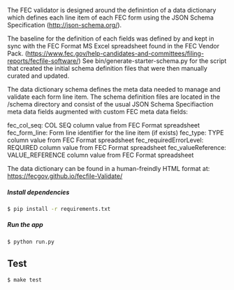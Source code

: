 The FEC validator is designed around the definintion of a data dictionary which
defines each line item of each FEC form using the JSON Schema Specification
(http://json-schema.org/).

The baseline for the definition of each fields was defined by and kept in sync
with the FEC Format MS Excel spreadsheet found in the FEC Vendor Pack.
(https://www.fec.gov/help-candidates-and-committees/filing-reports/fecfile-software/)
See bin/generate-starter-schema.py for the script that created the initial
schema definition files that were then manually curated and updated.

The data dictionary schema defines the meta data needed to manage and validate
each form line item. The schema definition files are located
in the /schema directory and consist of the usual JSON Schema Specifiaction meta
data fields augmented with custom FEC meta data fields:

fec_col_seq: COL SEQ column value from FEC Format spreadsheet
fec_form_line: Form line identifier for the line item (if exists)
fec_type: TYPE column value from FEC Format spreadsheet
fec_requiredErrorLevel: REQUIRED column value from FEC Format spreadsheet
fec_valueReference: VALUE_REFERENCE column value from FEC Format spreadsheet

The data dictionary can be found in a human-freindly HTML format at:
https://fecgov.github.io/fecfile-Validate/


##### Install dependencies
```bash
$ pip install -r requirements.txt
```

##### Run the app
```bash
$ python run.py
```

## Test

```bash
$ make test
```
